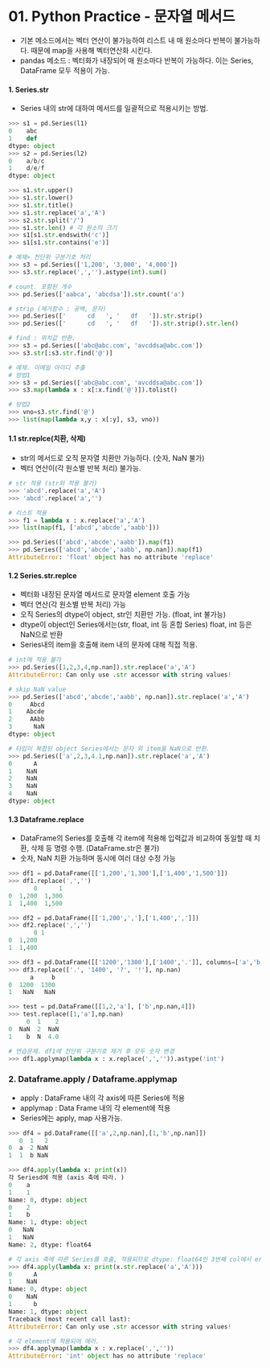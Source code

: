 # 01. Python Practice - 문자열 메서드



- 기본 메소드에서는 벡터 연산이 불가능하여 리스트 내 매 원소마다 반복이 불가능하다. 때문에 map을 사용해 벡터연산화 시킨다.
- pandas 메소드 : 벡터화가 내장되어 매 원소마다 반복이 가능하다. 이는 Series, DataFrame 모두 적용이 가능.



#### 1. Series.str

- Series 내의 str에 대하여 메서드를 일괄적으로 적용시키는 방법. 

```python
>>> s1 = pd.Series(l1)
0    abc
1    def
dtype: object
>>> s2 = pd.Series(l2)
0    a/b/c
1    d/e/f
dtype: object

>>> s1.str.upper()
>>> s1.str.lower()
>>> s1.str.title()
>>> s1.str.replace('a','A')
>>> s2.str.split('/')
>>> s1.str.len() # 각 원소의 크기
>>> s1[s1.str.endswith('c')]
>>> s1[s1.str.contains('e')]

# 예제> 천단위 구분기호 처리
>>> s3 = pd.Series(['1,200', '3,000', '4,000'])
>>> s3.str.replace(',','').astype(int).sum()

# count. 포함된 개수
>>> pd.Series(['aabca', 'abcdsa']).str.count('a')

# strip (제거함수 : 공백, 문자)
>>> pd.Series(['      cd   ', '   df   ']).str.strip()
>>> pd.Series(['      cd   ', '   df   ']).str.strip().str.len()

# find : 위치값 반환.
>>> s3 = pd.Series(['abc@abc.com', 'avcddsa@abc.com'])
>>> s3.str[:s3.str.find('@')]

# 예제. 이메일 아이디 추출
# 방법1
>>> s3 = pd.Series(['abc@abc.com', 'avcddsa@abc.com'])
>>> s3.map(lambda x : x[:x.find('@')]).tolist()

# 방법2
>>> vno=s3.str.find('@')
>>> list(map(lambda x,y : x[:y], s3, vno))
```



#### **1.1 str.replce(치환, 삭제)**

- str의 메서드로 오직 문자열 치환만 가능하다. (숫자, NaN 불가)
- 벡터 연산이(각 원소별 반복 처리) 불가능.

```python
# str 적용 (str외 적용 불가)
>>> 'abcd'.replace('a','A')
>>> 'abcd'.replace('a','')

# 리스트 적용
>>> f1 = lambda x : x.replace('a','A')
>>> list(map(f1, ['abcd','abcde','aabb']))

>>> pd.Series(['abcd','abcde','aabb']).map(f1)
>>> pd.Series(['abcd','abcde','aabb', np.nan]).map(f1)
AttributeError: 'float' object has no attribute 'replace'
```

 

#### 1.2 Series.str.replce

- 벡터화 내장된 문자열 메서드로 문자열 element 호출 가능
- 벡터 연산(각 원소별 반복 처리) 가능
- 오직 Series의 dtype이 object, str인 치환만 가능. (float, int 불가능)
- dtype이 object인 Series에서는(str, float, int 등 혼합 Series) float, int 등은 NaN으로 반환
- Series내의 item을 호출해 item 내의 문자에 대해 직접 적용.

```python
# int에 적용 불가
>>> pd.Series([1,2,3,4,np.nan]).str.replace('a','A')
AttributeError: Can only use .str accessor with string values!

# skip NaN value
>>> pd.Series(['abcd','abcde','aabb', np.nan]).str.replace('a','A')
0     Abcd
1    Abcde
2     AAbb
3      NaN
dtype: object

# 타입이 복합된 object Series에서는 문자 외 item을 NaN으로 반환.
>>> pd.Series(['a',2,3,4.1,np.nan]).str.replace('a','A') 
0      A
1    NaN
2    NaN
3    NaN
4    NaN
dtype: object
```

 

#### 1.3 Dataframe.replace

- DataFrame의 Series를 호출해 각 item에 적용해 입력값과 비교하여 동일할 때 치환, 삭제 등 명령 수행. (DataFrame.str은 불가)
- 숫자, NaN 치환 가능하며 동시에 여러 대상 수정 가능

```python
>>> df1 = pd.DataFrame([['1,200','1,300'],['1,400','1,500']])
>>> df1.replace(',','')
       0      1
0  1,200  1,300
1  1,400  1,500

>>> df2 = pd.DataFrame([['1,200',','],['1,400',',']])
>>> df2.replace(',','')
       0 1
0  1,200  
1  1,400  

>>> df3 = pd.DataFrame([['1200','1300'],['1400','.']], columns=['a','b'])
>>> df3.replace(['.', '1400', '?', '!'], np.nan)
      a     b
0  1200  1300
1   NaN   NaN

>>> test = pd.DataFrame([[1,2,'a'], ['b',np.nan,4]])
>>> test.replace([1,'a'],np.nan)
     0  1    2
0  NaN  2  NaN
1    b  N  4.0

# 연습문제. df1에 천단위 구분기호 제거 후 모두 숫자 변경
>>> df1.applymap(lambda x : x.replace(',','')).astype('int')
```

 

### 2. Dataframe.apply / Dataframe.applymap

- apply : DataFrame 내의 각 axis에 따른 Series에 적용
- applymap : Data Frame 내의 각 element에 적용
- Series에는 apply, map 사용가능.

```python
>>> df4 = pd.DataFrame([['a',2,np.nan],[1,'b',np.nan]])
   0  1   2
0  a  2 NaN
1  1  b NaN

>>> df4.apply(lambda x: print(x)) 
각 Seriesd에 적용 (axis 축에 따라. )
0    a
1    1
Name: 0, dtype: object
0    2
1    b
Name: 1, dtype: object
0   NaN
1   NaN
Name: 2, dtype: float64

# 각 axis 축에 따른 Series를 호출, 적용되므로 dtype: float64인 3번째 col에서 error발생.
>>> df4.apply(lambda x: print(x.str.replace('a','A'))) 
0      A
1    NaN
Name: 0, dtype: object
0    NaN
1      b
Name: 1, dtype: object
Traceback (most recent call last):
AttributeError: Can only use .str accessor with string values!

# 각 element에 적용되어 에러.
>>> df4.applymap(lambda x : x.replace(',',''))
AttributeError: 'int' object has no attribute 'replace'
```
